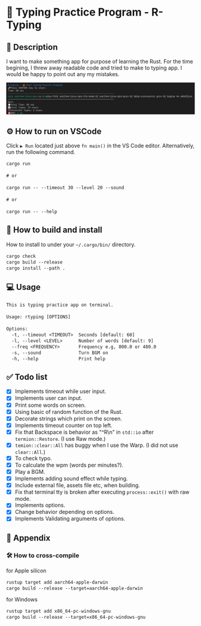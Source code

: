 # 🦀 Typing Practice Program - R-Typing

## 📖 Description

I want to make something app for purpose of learning the Rust. For the time begining, I threw away readable code and tried to make to typing app. I would be happy to point out any my mistakes.

![sample2](./Screenshot2.png)

## ⚙️ How to run on VSCode

Click `▶ Run` located just above `fn main()` in the VS Code editor. Alternatively, run the following command.

```shell
cargo run

# or

cargo run -- --timeout 30 --level 20 --sound

# or

cargo run -- --help
```

## 🔨 How to build and install

How to install to under your `~/.cargo/bin/` directory.

```shell
cargo check
cargo build --release
cargo install --path .
```

## 💻 Usage

```text
This is typing practice app on terminal.

Usage: rtyping [OPTIONS]

Options:
  -t, --timeout <TIMEOUT>  Seconds [default: 60]
  -l, --level <LEVEL>      Number of words [default: 9]
  --freq <FREQUENCY>       Frequency e.g, 800.0 or 480.0
  -s, --sound              Turn BGM on
  -h, --help               Print help
```

## ✅ Todo list

- [x] Implements timeout while user input.
- [x] Implements user can input.
- [x] Print some words on screen.
- [x] Using basic of random function of the Rust.
- [x] Decorate strings which print on the screen.
- [x] Implements timeout counter on top left.
- [x] Fix that Backspace is behavior as "^R\\n" in `std::io` after `termion::Restore`. (I use Raw mode.)
- [x] `temion::clear::All` has buggy when I use the Warp. (I did not use `clear::All`.)
- [x] To check typo.
- [x] To calculate the wpm (words per minutes?).
- [x] Play a BGM.
- [x] Implements adding sound effect while typing.
- [x] Include external file, assets file etc, when building.
- [x] Fix that terminal tty is broken after executing `process::exit()` with raw mode.
- [x] Implements options.
- [x] Change behavior depending on options.
- [x] Implements Validating arguments of options.

## 🔖 Appendix

### 🛠 How to cross-compile

for Apple silicon

```shell
rustup target add aarch64-apple-darwin
cargo build --release --target=aarch64-apple-darwin
```

for Windows

```shell
rustup target add x86_64-pc-windows-gnu
cargo build --release --target=x86_64-pc-windows-gnu
```
